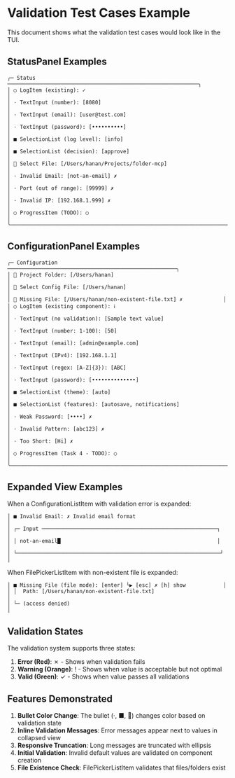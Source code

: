 # Validation Test Cases Example

This document shows what the validation test cases would look like in the TUI.

## StatusPanel Examples

```
╭─ Status ─────────────────────────────────────────────────────────────╮
│ ○ LogItem (existing): ✓                                              │
│ · TextInput (number): [8080]                                         │
│ · TextInput (email): [user@test.com]                                 │
│ · TextInput (password): [••••••••••]                                 │
│ ■ SelectionList (log level): [info]                                  │
│ ■ SelectionList (decision): [approve]                                │
│ 📂 Select File: [/Users/hanan/Projects/folder-mcp]                   │
│ · Invalid Email: [not-an-email] ✗                                    │
│ · Port (out of range): [99999] ✗                                    │
│ · Invalid IP: [192.168.1.999] ✗                                     │
│ ○ ProgressItem (TODO): ○                                             │
╰──────────────────────────────────────────────────────────────────────╯
```

## ConfigurationPanel Examples

```
╭─ Configuration ──────────────────────────────────────────────────────╮
│ 📁 Project Folder: [/Users/hanan]                                    │
│ 📄 Select Config File: [/Users/hanan]                                │
│ 📄 Missing File: [/Users/hanan/non-existent-file.txt] ✗             │
│ ○ LogItem (existing component): ℹ                                    │
│ · TextInput (no validation): [Sample text value]                     │
│ · TextInput (number: 1-100): [50]                                    │
│ · TextInput (email): [admin@example.com]                             │
│ · TextInput (IPv4): [192.168.1.1]                                   │
│ · TextInput (regex: [A-Z]{3}): [ABC]                                │
│ · TextInput (password): [••••••••••••••]                            │
│ ■ SelectionList (theme): [auto]                                      │
│ ■ SelectionList (features): [autosave, notifications]               │
│ · Weak Password: [••••] ✗                                            │
│ · Invalid Pattern: [abc123] ✗                                        │
│ · Too Short: [Hi] ✗                                                  │
│ ○ ProgressItem (Task 4 - TODO): ○                                    │
╰──────────────────────────────────────────────────────────────────────╯
```

## Expanded View Examples

When a ConfigurationListItem with validation error is expanded:

```
│ ■ Invalid Email: ✗ Invalid email format                              │
│ ┌─ Input ────────────────────────────────────────────────────────┐   │
│ │ not-an-email█                                                  │   │
│ └─────────────────────────────────────────────────────────────────┘   │
```

When FilePickerListItem with non-existent file is expanded:

```
│ ■ Missing File (file mode): [enter] └▶ [esc] ✗ [h] show            │
│ │  Path: [/Users/hanan/non-existent-file.txt]                       │
│ └─ (access denied)                                                   │
```

## Validation States

The validation system supports three states:

1. **Error (Red)**: ✗ - Shows when validation fails
2. **Warning (Orange)**: ! - Shows when value is acceptable but not optimal
3. **Valid (Green)**: ✓ - Shows when value passes all validations

## Features Demonstrated

1. **Bullet Color Change**: The bullet (·, ■, 📄) changes color based on validation state
2. **Inline Validation Messages**: Error messages appear next to values in collapsed view
3. **Responsive Truncation**: Long messages are truncated with ellipsis
4. **Initial Validation**: Invalid default values are validated on component creation
5. **File Existence Check**: FilePickerListItem validates that files/folders exist